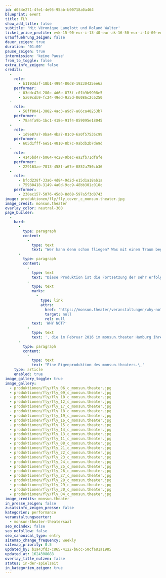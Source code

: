 ```yaml
---
id: d054e271-4fe1-4e95-95ab-b00718a0a464
blueprint: event
title: FLY
show_add_title: false
subtitle: 'Mit Véronique Langlott und Roland Walter'
ticket_price_profile: vvk-15-90-eur-i-13-40-eur-ak-16-50-eur-i-14-00-eur
urauffuehrung_zeigen: false
dauer_zeigen: true
duration: '01:00'
pause_zeigen: true
intermission: 'keine Pause'
from_to_toggle: false
extra_info_zeigen: false
credits:
  -
    role:
      - b1193daf-18b1-4994-80d8-19230425ee6a
    performer:
      - 03ddc47d-280c-4d6e-873f-c01b9b9908e5
      - 5a69cdb9-fc24-49ed-9a5d-06086c2c6250
  -
    role:
      - 58ff8041-3882-4ac3-a9d7-a66ca48253b7
    performer:
      - 78a4fa9b-1bc1-418e-91f4-859095e18045
  -
    role:
      - 1d9e87a7-0ba4-4ba7-81c0-6a0f57536c99
    performer:
      - 605d1fff-6e51-4810-8b7c-9abdb2b7de9d
  -
    role:
      - 4145bd47-b064-4c28-9bec-ea2fb71dfafe
    performer:
      - 229163ae-7813-458f-a67e-0852a750cb36
  -
    role:
      - bfcd238f-33a6-4d84-9d2d-e15d1a18ab1a
      - 75930418-3149-4a0d-9cc9-48bb301c010c
    performer:
      - 230ec157-5076-45d0-8d68-597a5f3d0743
image: produktionen/fly/fly_cover_c_monsun.theater.jpg
image_credit: monsun.theater
overlay_color: neutral-300
page_builder:
  -
    bard:
      -
        type: paragraph
        content:
          -
            type: text
            text: "Wer kann denn schon fliegen? Was mit einem Traum beginnt, hört auch wieder mit einem Traum auf. Der große Traum vom Fliegen. Roland Walter sitzt im Rollstuhl, Véronique Langlott nicht. Physisch sind sie beide nicht fürs Fliegen gemacht. Ohne Hilfsmittel ist der Mensch grundsätzlich nicht fähig zu fliegen. Hier sind alle Menschen gleich. Jedoch kann das Gefühl des Fliegens erzeugt werden. FLY ist die Recherche der Leichtigkeit, des sich Fallenlassens, der Befreiung und der Unendlichkeit. Die große Freiheit.\_"
      -
        type: paragraph
        content:
          -
            type: text
            text: "Diese Produktion ist die Fortsetzung der sehr erfolgreichen Eigenproduktion\_"
          -
            type: text
            marks:
              -
                type: link
                attrs:
                  href: 'https://monsun.theater/veranstaltungen/why-not'
                  target: null
                  rel: null
            text: 'WHY NOT?'
          -
            type: text
            text: ', die im Februar 2016 im monsun.theater Hamburg ihre Premiere feierte und seit jeher sowohl innerhalb Deutschlands als aber auch im Ausland immer wieder eingeladen ist.'
      -
        type: paragraph
        content:
          -
            type: text
            text: "Eine Eigenproduktion des monsun.theaters.\_"
    type: article
    enabled: true
image_gallery_toggle: true
image_gallery:
  - produktionen/fly/fly_06_c_monsun.theater.jpg
  - produktionen/fly/fly_09_c_monsun.theater.jpg
  - produktionen/fly/fly_10_c_monsun.theater.jpg
  - produktionen/fly/fly_12_c_monsun.theater.jpg
  - produktionen/fly/fly_17_c_monsun.theater.jpg
  - produktionen/fly/fly_18_c_monsun.theater.jpg
  - produktionen/fly/fly_19_c_monsun.theater.jpg
  - produktionen/fly/fly_16_c_monsun.theater.jpg
  - produktionen/fly/fly_15_c_monsun.theater.jpg
  - produktionen/fly/fly_14_c_monsun.theater.jpg
  - produktionen/fly/fly_13_c_monsun.theater.jpg
  - produktionen/fly/fly_11_c_monsun.theater.jpg
  - produktionen/fly/fly_08_c_monsun.theater.jpg
  - produktionen/fly/fly_21_c_monsun.theater.jpg
  - produktionen/fly/fly_22_c_monsun.theater.jpg
  - produktionen/fly/fly_23_c_monsun.theater.jpg
  - produktionen/fly/fly_24_c_monsun.theater.jpg
  - produktionen/fly/fly_25_c_monsun.theater.jpg
  - produktionen/fly/fly_26_c_monsun.theater.jpg
  - produktionen/fly/fly_27_c_monsun.theater.jpg
  - produktionen/fly/fly_28_c_monsun.theater.jpg
  - produktionen/fly/fly_29_c_monsun.theater.jpg
  - produktionen/fly/fly_30_c_monsun.theater.jpg
  - produktionen/fly/fly_04_c_monsun.theater.jpg
image_credits: monsun.theater
in_presse_zeigen: false
zusatsinfo_zeigen_presse: false
kategorien: performance
veranstaltungsoerter:
  - monsun-theater-theatersaal
seo_noindex: false
seo_nofollow: false
seo_canonical_type: entry
sitemap_change_frequency: weekly
sitemap_priority: 0.5
updated_by: b1a43fd3-c865-4122-b6cc-50cfa81a1985
updated_at: 1624308088
overlay_title_nutzen: false
status: in-der-spielzeit
in_kategorien_zeigen: true
---
```

